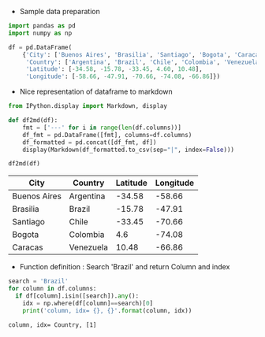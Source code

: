 * Sample data preparation


```python
import pandas as pd
import numpy as np

df = pd.DataFrame(
    {'City': ['Buenos Aires', 'Brasilia', 'Santiago', 'Bogota', 'Caracas'],
     'Country': ['Argentina', 'Brazil', 'Chile', 'Colombia', 'Venezuela'],
     'Latitude': [-34.58, -15.78, -33.45, 4.60, 10.48],
     'Longitude': [-58.66, -47.91, -70.66, -74.08, -66.86]})
```

* Nice representation of dataframe to markdown


```python
from IPython.display import Markdown, display

def df2md(df):    
    fmt = ['---' for i in range(len(df.columns))]
    df_fmt = pd.DataFrame([fmt], columns=df.columns)
    df_formatted = pd.concat([df_fmt, df])
    display(Markdown(df_formatted.to_csv(sep="|", index=False)))
```


```python
df2md(df)
```


City|Country|Latitude|Longitude
---|---|---|---
Buenos Aires|Argentina|-34.58|-58.66
Brasilia|Brazil|-15.78|-47.91
Santiago|Chile|-33.45|-70.66
Bogota|Colombia|4.6|-74.08
Caracas|Venezuela|10.48|-66.86



* Function definition : Search 'Brazil' and return Column and index


```python
search = 'Brazil'
for column in df.columns:
  if df[column].isin([search]).any():
    idx = np.where(df[column]==search)[0]
    print('column, idx= {}, {}'.format(column, idx))
```

    column, idx= Country, [1]
    
